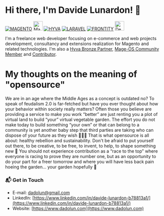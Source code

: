 # Hi there, I'm Davide Lunardon! 👋

<a href="https://github.com/magento" target="_blank">![MAGENTO](https://avatars.githubusercontent.com/u/168457?s=40&v=4)</a>
<a href="https://mage-os.org/" target="_blank"><img src="https://mage-os.org/wp-content/uploads/2023/08/Mage-OS-Community-Member.png" alt="Mage-OS Logo" height="30" style="max-width: 100%;"></a>
<a href="https://www.hyva.io/suppliers#Italy" target="_blank">![HYVA](https://avatars.githubusercontent.com/u/71124897?s=40&v=4)</a>
<a href="https://github.com/laravel/laravel" target="_blank">![LARAVEL](https://avatars.githubusercontent.com/u/958072?s=40&v=4)</a>
<a href="https://github.com/frontity" target="_blank">![FRONTITY](https://avatars.githubusercontent.com/u/36308514?s=40&v=4)</a>
<a href="https://github.com/deployphp/deployer" target="_blank"><img src="https://deployer.org/img/logo.svg" alt="Deployer Logo" height="30" style="max-width: 100%;"></a>

I'm a freelance web developer focusing on e-commerce and web projects development, consultancy and extensions realization for Magento and related technologies.
I'm also a [Hyva Bronze Partner](https://www.hyva.io/suppliers#Italy), [Mage-OS Community Member](https://mage-os.org/community/) and [Contributor](https://mage-os.org/updates/transforming-magento-the-power-of-community-contributions-and-innovation/).


# My thoughts on the meaning of "opensource"

We are in an age where the Middle Ages as a concept is outdated no? 
To speak of feudalism 2.0 is far-fetched but have you ever thought about how your behavior within society really matters? 
Often those you believe are providing a service to make you work “better” are just renting you a plot of virtual land to build “your” virtual vegetable garden. 
The effort you do not make today to build something “your own” or that can belong to a community is yet another baby step that third parties are taking who can dispose of your future as they wish 🙈🙉🙊 
That is what opensource is all about: healthy rebellion and sustainability.
Don't be afraid to put yourself out there, to be creative, to be free, to invent, to help, to shape something new 🧡
You should not experience contribution as a “race to the top” where everyone is racing to prove they are number one, but as an opportunity to do your part for a freer tomorrow and where you will have less back pain hoeing the garden... your garden hopefully 🌱


### 📬 Get in Touch
 - E-mail: dadolun@gmail.com
 - LinkedIn: [https://www.linkedin.com/in/davide-lunardon-b78813a1/](https://www.linkedin.com/in/davide-lunardon-b78813a1/)
 - Website: [https://www.dadolun.com](https://www.dadolun.com)
